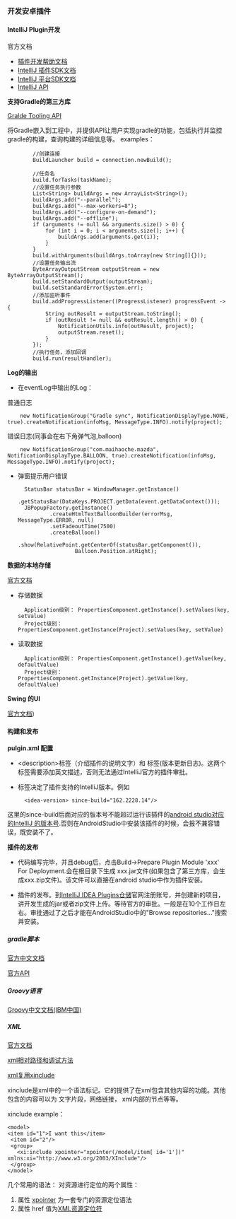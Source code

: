 ### 开发安卓插件


#### IntelliJ Plugin开发
官方文档 

* [插件开发帮助文档](https://www.jetbrains.com/help/idea/2016.3/plugin-development-guidelines.html#d1348165e8)
* [IntelliJ 插件SDK文档](http://www.jetbrains.org/intellij/sdk/docs/basics/getting_started.html)
* [IntelliJ 平台SDK文档](http://www.jetbrains.org/intellij/sdk/docs/index.html)
* [IntelliJ API](http://grepcode.com/snapshot/repository.grepcode.com/java/ext/com.jetbrains/intellij-idea/11.0/)

**支持Gradle的第三方库**

[Gralde Tooling API](https://docs.gradle.org/current/userguide/embedding.html#sec:embedding_introduction)

将Gradle嵌入到工程中，并提供API让用户实现gradle的功能，包括执行并监控gradle的构建，查询构建的详细信息等。
examples：
			
			//创建连接
			BuildLauncher build = connection.newBuild();
			
			//任务名
            build.forTasks(taskName);
            //设置任务执行参数
            List<String> buildArgs = new ArrayList<String>();
            buildArgs.add("--parallel");
            buildArgs.add("--max-workers=8");
            buildArgs.add("--configure-on-demand");
            buildArgs.add("--offline");
            if (arguments != null && arguments.size() > 0) {
                for (int i = 0; i < arguments.size(); i++) {
                    buildArgs.add(arguments.get(i));
                }
            }
            build.withArguments(buildArgs.toArray(new String[]{}));
            //设置任务输出流
            ByteArrayOutputStream outputStream = new ByteArrayOutputStream();
            build.setStandardOutput(outputStream);
            build.setStandardError(System.err);
            //添加监听事件
            build.addProgressListener((ProgressListener) progressEvent -> {
                String outResult = outputStream.toString();
                if (outResult != null && outResult.length() > 0) {
                    NotificationUtils.info(outResult, project);
                    outputStream.reset();
                }
            });
            //执行任务，添加回调
            build.run(resultHandler);

**Log的输出**

* 在eventLog中输出的Log：
 
 普通日志
 
		new NotificationGroup("Gradle sync", NotificationDisplayType.NONE, true).createNotification(infoMsg, MessageType.INFO).notify(project);
		
 错误日志(同事会在右下角弹气泡,balloon)
 
		new NotificationGroup("com.maihaoche.mazda", NotificationDisplayType.BALLOON, true).createNotification(infoMsg, MessageType.INFO).notify(project);
 

* 弹窗提示用户错误

		StatusBar statusBar = WindowManager.getInstance()
                .getStatusBar(DataKeys.PROJECT.getData(event.getDataContext()));
        JBPopupFactory.getInstance()
                .createHtmlTextBalloonBuilder(errorMsg, MessageType.ERROR, null)
                .setFadeoutTime(7500)
                .createBalloon()
                .show(RelativePoint.getCenterOf(statusBar.getComponent()),
                        Balloon.Position.atRight);


**数据的本地存储**

[官方文档](http://www.jetbrains.org/intellij/sdk/docs/basics/persisting_state_of_components.html)

* 存储数据

		Application级别： PropertiesComponent.getInstance().setValues(key, setValue)
		Project级别： PropertiesComponent.getInstance(Project).setValues(key, setValue)
* 读取数据

		Application级别： PropertiesComponent.getInstance().getValue(key, defaultValue)
		Project级别： PropertiesComponent.getInstance(Project).getValue(key, defaultValue)


**Swing 的UI**

[官方文档](https://docs.oracle.com/javase/tutorial/uiswing/components/index.html))




#### 构建和发布

**pulgin.xml 配置**

*  \<description>标签（介绍插件的说明文字）和 <change-notes> 标签(版本更新日志)。这两个标签需要添加英文描述，否则无法通过IntelliJ官方的插件审批。

* <idea-version>标签决定了插件支持的IntelliJ版本。例如

		<idea-version> since-build="162.2228.14"/>
这里的since-build后面对应的版本号不能超过运行该插件的[android studio对应的IntelliJ 的版本号](http://tools.android.com/build/studio/idea-tags).否则在AndroidStudio中安装该插件的时候，会报不兼容错误，既安装不了。

**插件的发布**

* 代码编写完毕，并且debug后，点击Build->Prepare Plugin Module 'xxx' For Deployment.会在根目录下生成 xxx.jar文件(如果包含了第三方库，会生成xxx.zip文件)。该文件可以直接在android studio中作为插件安装。

* 插件的发布。到[IntelliJ IDEA Plugins仓储](https://plugins.jetbrains.com/)官网注册账号，并创建新的项目，讲开发生成的jar或者zip文件上传。等待官方的审批。一般是在10个工作日左右。审批通过了之后才能在AndroidStudio中的"Browse repositories..."搜索并安装。



##### gradle脚本

[官方中文文档](https://dongchuan.gitbooks.io/gradle-user-guide-/)

[官方API](https://docs.gradle.org/3.3/javadoc/)

##### Groovy语言
[Groovy中文文档(IBM中国)](https://www.ibm.com/developerworks/cn/education/java/j-groovy/j-groovy.html)


##### XML

[官方文档](https://www.w3.org/TR/2013/WD-xinclude-11-20130115/#XML11)

[xml相对路径和调试方法](https://mail.gnome.org/archives/xml/2004-February/msg00354.html)

[xml复用xinclude](https://www.w3.org/TR/2013/WD-xinclude-11-20130115/) 

xinclude是xml中的一个语法标记。它的提供了在xml包含其他内容的功能。其他包含的内容可以为 文字片段，网络链接， xml内部的节点等等。

xinclude example：

	<model>
	<item id="1">I want this</item>
 	 <item id="2"/>
 	 <group>
 	   <xi:include xpointer="xpointer(/model/item[ id='1'])" xmlns:xi="http://www.w3.org/2003/XInclude"/>
 	 </group>
	</model>

几个常用的语法：
对资源进行定位的两个属性：

1. 属性 [xpointer](https://www.w3.org/TR/2003/REC-xptr-framework-20030325/) 为一套专门的资源定位语法
2. 属性 href 值为[XML资源定位符](https://www.w3.org/TR/2004/REC-xml11-20040204/#sec-external-ent)



  
  
